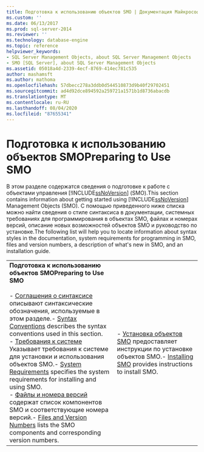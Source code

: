 ```yaml
---
title: Подготовка к использованию объектов SMO | Документация Майкрософт
ms.custom: ''
ms.date: 06/13/2017
ms.prod: sql-server-2014
ms.reviewer: ''
ms.technology: database-engine
ms.topic: reference
helpviewer_keywords:
- SQL Server Management Objects, about SQL Server Management Objects
- SMO [SQL Server], about SQL Server Management Objects
ms.assetid: 05018a4d-2339-4ecf-8769-414ec781c535
author: mashamsft
ms.author: mathoma
ms.openlocfilehash: 57dbecc278a3ddb0d544510873d9b40f29702451
ms.sourcegitcommit: ad4d92dce894592a259721a1571b1d8736abacdb
ms.translationtype: MT
ms.contentlocale: ru-RU
ms.lasthandoff: 08/04/2020
ms.locfileid: "87655341"
---
```

# <a name="preparing-to-use-smo"></a><span data-ttu-id="c3f77-102">Подготовка к использованию объектов SMO</span><span class="sxs-lookup"><span data-stu-id="c3f77-102">Preparing to Use SMO</span></span>
  <span data-ttu-id="c3f77-103">В этом разделе содержатся сведения о подготовке к работе с объектами управления [!INCLUDE[ssNoVersion](../../includes/ssnoversion-md.md)] (SMO).</span><span class="sxs-lookup"><span data-stu-id="c3f77-103">This section contains information about getting started using [!INCLUDE[ssNoVersion](../../includes/ssnoversion-md.md)] Management Objects (SMO).</span></span> <span data-ttu-id="c3f77-104">С помощью приведенного ниже списка можно найти сведения о стиле синтаксиса в документации, системных требованиях для программирования в объектах SMO, файлах и номерах версий, описание новых возможностей объектов SMO и руководство по установке.</span><span class="sxs-lookup"><span data-stu-id="c3f77-104">The following list will help you to locate information about syntax styles in the documentation, system requirements for programming in SMO, files and version numbers, a description of what's new in SMO, and an installation guide.</span></span>  
  
|||  
|-|-|  
|<span data-ttu-id="c3f77-105">**Подготовка к использованию объектов SMO**</span><span class="sxs-lookup"><span data-stu-id="c3f77-105">**Preparing to Use SMO**</span></span><br /><br /> <span data-ttu-id="c3f77-106">-   [Соглашения о синтаксисе](../../relational-databases/server-management-objects-smo/smo-syntax-conventions.md) описывают синтаксические обозначения, используемые в этом разделе.</span><span class="sxs-lookup"><span data-stu-id="c3f77-106">-   [Syntax Conventions](../../relational-databases/server-management-objects-smo/smo-syntax-conventions.md) describes the syntax conventions used in this section.</span></span><br /><span data-ttu-id="c3f77-107">-   [Требования к системе](../../../2014/database-engine/dev-guide/system-requirements.md) Указывает требования к системе для установки и использования объектов SMO.</span><span class="sxs-lookup"><span data-stu-id="c3f77-107">-   [System Requirements](../../../2014/database-engine/dev-guide/system-requirements.md) specifies the system requirements for installing and using SMO.</span></span><br /><span data-ttu-id="c3f77-108">-   [Файлы и номера версий](../../relational-databases/server-management-objects-smo/files-and-version-numbers.md) содержат список компонентов SMO и соответствующие номера версий.</span><span class="sxs-lookup"><span data-stu-id="c3f77-108">-   [Files and Version Numbers](../../relational-databases/server-management-objects-smo/files-and-version-numbers.md) lists the SMO components and corresponding version numbers.</span></span>|<span data-ttu-id="c3f77-109">-   [Установка объектов SMO](../../relational-databases/server-management-objects-smo/installing-smo.md) предоставляет инструкции по установке объектов SMO.</span><span class="sxs-lookup"><span data-stu-id="c3f77-109">-   [Installing SMO](../../relational-databases/server-management-objects-smo/installing-smo.md) provides instructions to install SMO.</span></span>|  
  
  
